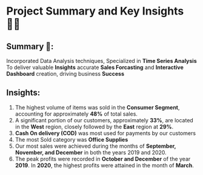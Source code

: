 # Project Summary and Key Insights 🕵️‍♀️

## Summary 📝:
Incorporated Data Analysis techniques, Specialized in **Time Series Analysis** To deliver valuable **Insights** accurate **Sales Forcasting** and **Interactive Dashboard** creation,
driving business **Success**

## Insights:
1. The highest volume of items was sold in the **Consumer Segment**, accounting for approximately **48%** of total sales.
2. A significant portion of our customers, approximately **33%**, are located in the **West** region, closely followed by the **East** region at **29%**.
3. **Cash On delivery (COD)** was most used for payments by our customers
4. The most Sold category was **Office Supplies**
5. Our most sales were achieved during the months of **September, November, and December** in both the years 2019 and 2020.
6. The peak profits were recorded in **October and December** of the year **2019**. In **2020**, the highest profits were attained in the month of **March**.
